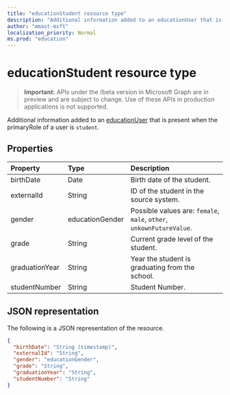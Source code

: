 ```yaml
---
title: "educationStudent resource type"
description: "Additional information added to an educationUser that is present when the primaryRole of a user is `student`."
author: "mmast-msft"
localization_priority: Normal
ms.prod: "education"
---
```


# educationStudent resource type

> **Important:** APIs under the /beta version in Microsoft Graph are in preview and are subject to change. Use of these APIs in production applications is not supported.

Additional information added to an [educationUser](educationuser.md) that is present when the primaryRole of a user is `student`.

## Properties
| Property	   | Type	|Description|
|:---------------|:--------|:----------|
|birthDate|Date| Birth date of the student.|
|externalId|String| ID of the student in the source system.|
|gender|educationGender| Possible values are: `female`, `male`, `other`, `unkownFutureValue`.|
|grade|String|Current grade level of the student.|
|graduationYear|String| Year the student is graduating from the school.|
|studentNumber|String| Student Number.|

## JSON representation

The following is a JSON representation of the resource.

<!-- {
  "blockType": "resource",
  "optionalProperties": [

  ],
  "@odata.type": "microsoft.graph.educationStudent"
}-->

```json
{
  "birthDate": "String (timestamp)",
  "externalId": "String",
  "gender": "educationGender",
  "grade": "String",
  "graduationYear": "String",
  "studentNumber": "String"
}
```

<!-- uuid: 8fcb5dbc-d5aa-4681-8e31-b001d5168d79
2015-10-25 14:57:30 UTC -->
<!-- {
  "type": "#page.annotation",
  "description": "educationStudent resource",
  "keywords": "",
  "section": "documentation",
  "tocPath": ""
}-->
